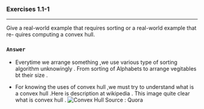 ### Exercises 1.1-1
***
Give a real-world example that requires sorting or a real-world example that re-
quires computing a convex hull.

### `Answer`

* Everytime we arrange something ,we use various type of sorting algorithm unknowingly . From sorting of Alphabets to arrange vegitables bt their size .

* For knowing the uses of convex hull ,we must try to understand what is a convex hull .Here is description at wikipedia .
  This image quite clear what is convex hull .
  ![Convex Hull](https://qph.ec.quoracdn.net/main-qimg-c9b2601253d4cbe8ab11570859ef2712-p)
  Source : Quora
  